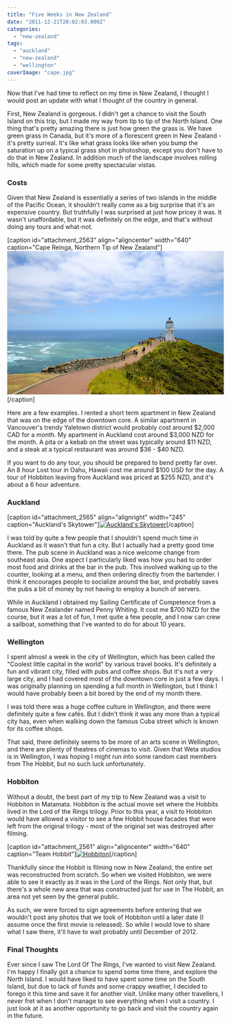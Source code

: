 ```yaml
---
title: "Five Weeks in New Zealand"
date: "2011-12-21T20:02:03.000Z"
categories: 
  - "new-zealand"
tags: 
  - "auckland"
  - "new-zealand"
  - "wellington"
coverImage: "cape.jpg"
---
```


Now that I've had time to reflect on my time in New Zealand, I thought I would post an update with what I thought of the country in general.

First, New Zealand is gorgeous. I didn't get a chance to visit the South Island on this trip, but I made my way from tip to tip of the North Island. One thing that's pretty amazing there is just how green the grass is. We have green grass in Canada, but it's more of a florescent green in New Zealand - it's pretty surreal. It's like what grass looks like when you bump the saturation up on a typical grass shot in photoshop, except you don't have to do that in New Zealand. In addition much of the landscape involves rolling hills, which made for some pretty spectacular vistas.

### Costs

Given that New Zealand is essentially a series of two islands in the middle of the Pacific Ocean, it shouldn't really come as a big surprise that it's an expensive country. But truthfully I was surprised at just how pricey it was. It wasn't unaffordable, but it was definitely on the edge, and that's without doing any tours and what-not.

\[caption id="attachment\_2563" align="aligncenter" width="640" caption="Cape Reinga, Northern Tip of New Zealand"\][![](images/cape.jpg "Cape Reinga")](http://www.migratorynerd.com/wordpress/wp-content/uploads/2011/12/cape.jpg)\[/caption\]

Here are a few examples. I rented a short term apartment in New Zealand that was on the edge of the downtown core. A similar apartment in Vancouver's trendy Yaletown district would probably cost around $2,000 CAD for a month. My apartment in Auckland cost around $3,000 NZD for the month. A pita or a kebab on the street was typically around $11 NZD, and a steak at a typical restaurant was around $36 - $40 NZD.

If you want to do any tour, you should be prepared to bend pretty far over. An 8 hour Lost tour in Oahu, Hawaii cost me around $100 USD for the day. A tour of Hobbiton leaving from Auckland was priced at $255 NZD, and it's about a 6 hour adventure.

### Auckland

\[caption id="attachment\_2565" align="alignright" width="245" caption="Auckland's Skytower"\][![](images/skytower-245x350.jpg "Auckland's Skytower")](http://www.migratorynerd.com/wordpress/wp-content/uploads/2011/12/skytower.jpg)\[/caption\]

I was told by quite a few people that I shouldn't spend much time in Auckland as it wasn't that fun a city. But I actually had a pretty good time there. The pub scene in Auckland was a nice welcome change from southeast asia. One aspect I particularly liked was how you had to order most food and drinks at the bar in the pub. This involved walking up to the counter, looking at a menu, and then ordering directly from the bartender. I think it encourages people to socialize around the bar, and probably saves the pubs a bit of money by not having to employ a bunch of servers.

While in Auckland I obtained my Sailing Certificate of Competence from a famous New Zealander named Penny Whiting. It cost me $700 NZD for the course, but it was a lot of fun, I met quite a few people, and I now can crew a sailboat, something that I've wanted to do for about 10 years.

### Wellington

I spent almost a week in the city of Wellington, which has been called the "Coolest little capital in the world" by various travel books. It's definitely a fun and vibrant city, filled with pubs and coffee shops. But it's not a very large city, and I had covered most of the downtown core in just a few days. I was originally planning on spending a full month in Wellington, but I think I would have probably been a bit bored by the end of my month there.

I was told there was a huge coffee culture in Wellington, and there were definitely quite a few cafés. But I didn't think it was any more than a typical city has, even when walking down the famous Cuba street which is known for its coffee shops.

That said, there definitely seems to be more of an arts scene in Wellington, and there are plenty of theatres of cinemas to visit. Given that Weta studios is in Wellington, I was hoping I might run into some random cast members from The Hobbit, but no such luck unfortunately.

### Hobbiton

Without a doubt, the best part of my trip to New Zealand was a visit to Hobbiton in Matamata. Hobbiton is the actual movie set where the Hobbits lived in the Lord of the Rings trilogy. Prior to this year, a visit to Hobbiton would have allowed a visitor to see a few Hobbit house facades that were left from the original trilogy - most of the original set was destroyed after filming.

\[caption id="attachment\_2561" align="aligncenter" width="640" caption="Team Hobbit"\][![](images/hobbiton.jpg "Hobbiton")](http://www.migratorynerd.com/wordpress/wp-content/uploads/2011/12/hobbiton.jpg)\[/caption\]

Thankfully since the Hobbit is filming now in New Zealand, the entire set was reconstructed from scratch. So when we visited Hobbiton, we were able to see it exactly as it was in the Lord of the Rings. Not only that, but there's a whole new area that was constructed just for use in The Hobbit, an area not yet seen by the general public.

As such, we were forced to sign agreements before entering that we wouldn't post any photos that we took of Hobbiton until a later date (I assume once the first movie is released). So while I would love to share what I saw there, it'll have to wait probably until December of 2012.

### Final Thoughts

Ever since I saw The Lord Of The Rings, I've wanted to visit New Zealand. I'm happy I finally got a chance to spend some time there, and explore the North Island. I would have liked to have spent some time on the South Island, but due to lack of funds and some crappy weather, I decided to forego it this time and save it for another visit. Unlike many other travellers, I never fret when I don't manage to see everything when I visit a country. I just look at it as another opportunity to go back and visit the country again in the future.
